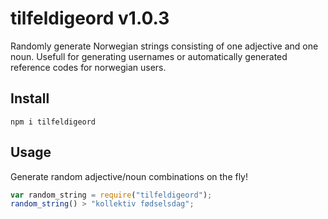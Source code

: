 # tilfeldigeord v1.0.3

Randomly generate Norwegian strings consisting of one adjective and one noun.
Usefull for generating usernames or automatically generated reference codes for norwegian users.

## Install

`npm i tilfeldigeord`

## Usage

Generate random adjective/noun combinations on the fly!

```javascript
var random_string = require("tilfeldigeord");
random_string() > "kollektiv fødselsdag";
```
